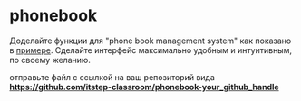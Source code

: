 # phonebook

Доделайте функции для "phone book management system" как показано в [примере](./pbms.cpp). Сделайте интерфейс максимально удобным и интуитивным, по своему желанию.

отправьте файл с ссылкой на ваш репозиторий вида **https://github.com/itstep-classroom/phonebook-your_github_handle**

